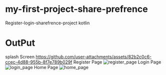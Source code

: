 # my-first-project-share-prefrence
Register-login-sharefrence-project
kotlin
# OutPut

splash Screen
https://github.com/user-attachments/assets/82b2c0c6-ccec-4d88-955b-8f7e789b029f
Register Page
![register_page](https://github.com/user-attachments/assets/6d62d82a-80f0-4858-9d13-ab725ff334e8)
Login Page
![login_page](https://github.com/user-attachments/assets/6ce996b1-9761-4791-baa7-e60ecc6c3ec9)
Home Page
![home_page](https://github.com/user-attachments/assets/982b642f-ba95-4fd6-8d52-95ee9ff3b551)
